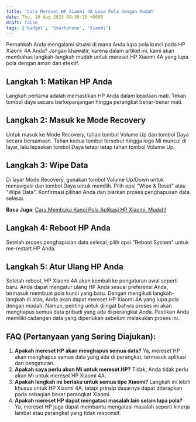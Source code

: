```yaml
---
title: 'Cara Mereset HP Xiaomi 4A Lupa Pola dengan Mudah'
date: Thu, 10 Aug 2023 09:39:18 +0000
draft: false
tags: ['Gadget', 'Smartphone', 'Xiaomi']
---
```


Pernahkah Anda mengalami situasi di mana Anda lupa pola kunci pada HP Xiaomi 4A Anda? Jangan khawatir, karena dalam artikel ini, kami akan membahas langkah-langkah mudah untuk mereset HP Xiaomi 4A yang lupa pola dengan aman dan efektif.

**Langkah 1: Matikan HP Anda**
------------------------------

Langkah pertama adalah memastikan HP Anda dalam keadaan mati. Tekan tombol daya secara berkepanjangan hingga perangkat benar-benar mati.

**Langkah 2: Masuk ke Mode Recovery**
-------------------------------------

Untuk masuk ke Mode Recovery, tahan tombol Volume Up dan tombol Daya secara bersamaan. Tahan kedua tombol tersebut hingga logo Mi muncul di layar, lalu lepaskan tombol Daya tetapi tetap tahan tombol Volume Up.

**Langkah 3: Wipe Data**
------------------------

Di layar Mode Recovery, gunakan tombol Volume Up/Down untuk menavigasi dan tombol Daya untuk memilih. Pilih opsi "Wipe & Reset" atau "Wipe Data". Konfirmasi pilihan Anda dan biarkan proses penghapusan data selesai.

**Baca Juga**: [Cara Membuka Kunci Pola Aplikasi HP Xiaomi: Mudah!](https://blog.ajiekusumadhany.com/membuka-kunci-pola-aplikasi-hp-xiaomi/)

**Langkah 4: Reboot HP Anda**
-----------------------------

Setelah proses penghapusan data selesai, pilih opsi "Reboot System" untuk me-restart HP Anda.

**Langkah 5: Atur Ulang HP Anda**
---------------------------------

Setelah reboot, HP Xiaomi 4A akan kembali ke pengaturan awal seperti baru. Anda dapat mengatur ulang HP Anda sesuai preferensi Anda, termasuk membuat pola kunci yang baru. Dengan mengikuti langkah-langkah di atas, Anda akan dapat mereset HP Xiaomi 4A yang lupa pola dengan mudah. Namun, penting untuk diingat bahwa proses ini akan menghapus semua data pribadi yang ada di perangkat Anda. Pastikan Anda memiliki cadangan data yang diperlukan sebelum melakukan proses ini.

**FAQ (Pertanyaan yang Sering Diajukan):**
------------------------------------------

1.  **Apakah mereset HP akan menghapus semua data?** Ya, mereset HP akan menghapus semua data yang ada di perangkat, termasuk aplikasi dan pengaturan.
2.  **Apakah saya perlu akun Mi untuk mereset HP?** Tidak, Anda tidak perlu akun Mi untuk mereset HP Xiaomi 4A.
3.  **Apakah langkah ini berlaku untuk semua tipe Xiaomi?** Langkah ini lebih khusus untuk HP Xiaomi 4A, tetapi prinsip dasarnya dapat diterapkan pada sebagian besar perangkat Xiaomi.
4.  **Apakah mereset HP dapat mengatasi masalah lain selain lupa pola?** Ya, mereset HP juga dapat membantu mengatasi masalah seperti kinerja lambat atau perangkat yang tidak responsif.